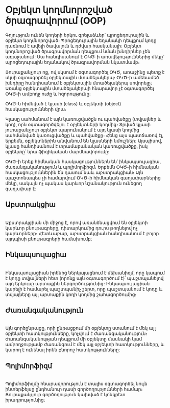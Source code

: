 <h1>Օբյեկտ կողմնորոշված ծրագրավորում (OOP)</h1>

Գոյություն ունեն կոդերի երկու գրելաձևեր՝ պրոցեդուրային և օբյեկտ կողմնորոշված։ Պրոցեդուրային  եղանակի դեպքում կոդը դառնում է ավելի ծավալուն և դժվար հասկանալի։ Օբյեկտ կողմնորոշված ծրագրավորման դեպքում նման խնդիրներ չեն առաջանում։ Սա հանդիսանում է ՕԿԾ-ի առավելություններից մեկը` պրոցեդուրային եղանակով ծրագրավորման նկատմամբ։

Յուրաքանչյուր ոք, ով սկսում է օգտագործել ՕԿԾ, առաջինը պետք է սկսի օգտագործել օբյեկտային մտածելակերպ։ ՕԿԾ-ի ամենամեծ խնդիրը հանդիսանում է օբյեկտային մտածելակերպ սովորելը։ Առանց օբյեկտային մտածելակերպի հնարավոր չէ օգտագործել ՕԿԾ-ի ամբողջ ուժը և հզորությունը։

ՕԿԾ-ն հիմնված է կլասի (class) և օբյեկտի (object) հասկացությունների վրա։

Կլասը սահմանում է այն կառուցվածքն ու պահվածքը (տվյալներ և կոդ), որն օգտագործվելու է օբյեկտների կողմից։ Տրված կլասի յուրաքանչյուր օբյեկտ պարունակում է այդ կլասի կողմից սահմանված կառուցվածքը և պահվածքը։ Հենց այս պատճառով էլ, երբեմն, օբյեկտներին անվանում են կլասների նմուշներ։ Այսպիսով, կլասը հանդիսանում է տրամաբանական կառուցվածքը, իսկ օբյեկտը՝ նրա ֆիզիկական մարմնավորումը։

ՕԿԾ-ի երեք հիմնական հասկացություններն են՝ ինկապսուլացիա, ժառանգականություն և պոլիմորֆիզմ։ Երբեմն ՕԿԾ-ի հիմնական հասկացություններին են դասում նաև աբստրակցիան։ Այն պաշտոնապես չի համարվում ՕԿԾ-ի հիմնական գաղափարներից մեկը, սակայն ոչ պակաս կարևոր նշանակություն ունեցող գաղափար է։

<h2>Աբստրակցիա</h2> </br>
Աբստրակցիան մի միջոց է, որով առանձնացվում են օբյեկտի կարևոր բնութագրերը, դիտարկումից դուրս թողնելով ոչ կարևորները։ Հետևաբար, աբստրակցիան հանդիսանում է բոլոր այդպիսի բնութագրերի համախումբ։

<h2>Ինկապսուլացիա</h2> </br>
Ինկապսուլացիան իրենից ներկայացնում է մեխանիզմ, որը կապում է կոդը տվյալների հետ (որոնք այն օգտագործում է)՝ պաշտպանելով այդ երկուսը արտաքին ներգործությունից։ Ինկապսուլացիան կարելի է համարել պաշտպանիչ շերտ, որը պաշտպանում է կոդը և տվյալները այլ արտաքին կոդի կողմից շահագործումից։

<h2>Ժառանգականություն</h2> </br>
Այն գործընթացը, որի ընթացքում մի օբյեկտը ստանում է մեկ այլ օբյեկտի հատկությունները, կոչվում է ժառանգականություն։ Ժառանգականության դեպքում մի օբյեկտը մասնակի կամ ամբողջությամբ ժառանգում է մեկ այլ օբյեկտի հատկությունները, և կարող է ունենալ իրեն բնորոշ հատկությունները։

<h2>Պոլիմորֆիզմ</h2> </br>
Պոլիմորֆիզմը հնարավորություն է տալիս օգտագործել նույն ինտերֆեյսը ընդհանուր դասի գործողությունների համար։ Յուրաքանչյուր գործողություն կախված է կոնկրետ իրադրությունից։

